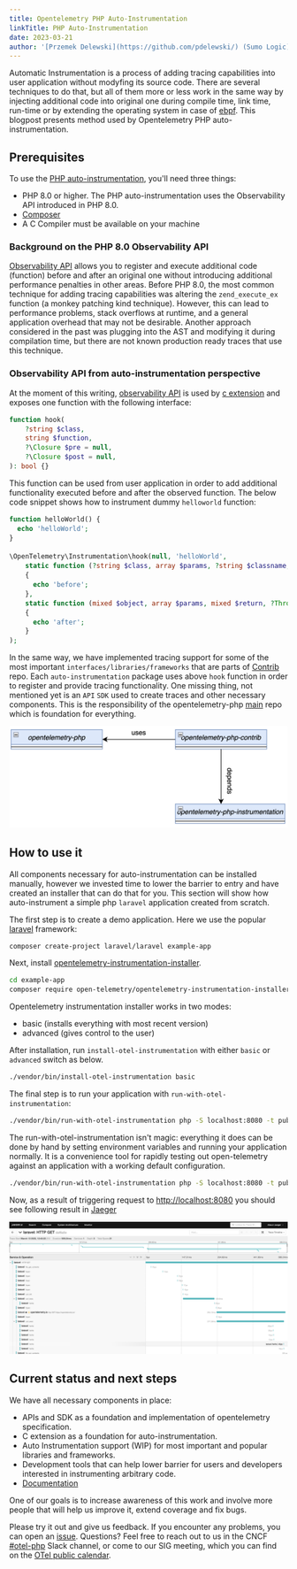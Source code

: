 ```yaml
---
title: Opentelemetry PHP Auto-Instrumentation
linkTitle: PHP Auto-Instrumentation
date: 2023-03-21
author: '[Przemek Delewski](https://github.com/pdelewski/) (Sumo Logic)'
---
```


Automatic Instrumentation is a process of adding tracing capabilities into user
application without modyfing its source code. There are several techniques to do
that, but all of them more or less work in the same way by injecting additional
code into original one during compile time, link time, run-time or by extending
the operating system in case of [ebpf](https://ebpf.io/). This blogpost presents
method used by Opentelemetry PHP auto-instrumentation.

## Prerequisites

To use the
[PHP auto-instrumentation](https://github.com/open-telemetry/opentelemetry-php-instrumentation),
you'll need three things:

- PHP 8.0 or higher. The PHP auto-instrumentation uses the Observability API
  introduced in PHP 8.0.
- [Composer](https://getcomposer.org/download/)
- A C Compiler must be available on your machine

### Background on the PHP 8.0 Observability API

[Observability API](https://www.datadoghq.com/blog/engineering/php-8-observability-baked-right-in/)
allows you to register and execute additional code (function) before and after
an original one without introducing additional performance penalties in other
areas. Before PHP 8.0, the most common technique for adding tracing capabilities
was altering the `zend_execute_ex` function (a monkey patching kind technique).
However, this can lead to performance problems, stack overflows at runtime, and
a general application overhead that may not be desirable. Another approach
considered in the past was plugging into the AST and modifying it during
compilation time, but there are not known production ready traces that use this
technique.

### Observability API from auto-instrumentation perspective

At the moment of this writing,
[observability API](https://github.com/php/php-src/blob/PHP-8.0/Zend/zend_observer.h)
is used by
[c extension](https://github.com/open-telemetry/opentelemetry-php-instrumentation)
and exposes one function with the following interface:

```php
function hook(
    ?string $class,
    string $function,
    ?\Closure $pre = null,
    ?\Closure $post = null,
): bool {}
```

This function can be used from user application in order to add additional
functionality executed before and after the observed function. The below code
snippet shows how to instrument dummy `helloworld` function:

```php
function helloWorld() {
  echo 'helloWorld';
}

\OpenTelemetry\Instrumentation\hook(null, 'helloWorld',
    static function (?string $class, array $params, ?string $classname, string $functionname, ?string $filename, ?int $lineno)
    {
      echo 'before';
    },
    static function (mixed $object, array $params, mixed $return, ?Throwable $exception)
    {
      echo 'after';
    }
);
```

In the same way, we have implemented tracing support for some of the most
important `interfaces/libraries/frameworks` that are parts of
[Contrib](https://github.com/open-telemetry/opentelemetry-php-contrib/tree/main/src/Instrumentation)
repo. Each `auto-instrumentation` package uses above `hook` function in order to
register and provide tracing functionality. One missing thing, not mentioned yet
is an `API` `SDK` used to create traces and other necessary components. This is
the responsibility of the opentelemetry-php
[main](https://github.com/open-telemetry/opentelemetry-php) repo which is
foundation for everything.

![php-rel](php-rel.png)

## How to use it

All components necessary for auto-instrumentation can be installed manually,
however we invested time to lower the barrier to entry and have created an
installer that can do that for you. This section will show how auto-instrument a
simple php `laravel` application created from scratch.

The first step is to create a demo application. Here we use the popular
[laravel](https://laravel.com/docs/10.x/installation) framework:

```sh
composer create-project laravel/laravel example-app
```

Next, install
[opentelemetry-instrumentation-installer](https://packagist.org/packages/open-telemetry/opentelemetry-instrumentation-installer).

```sh
cd example-app
composer require open-telemetry/opentelemetry-instrumentation-installer
```

Opentelemetry instrumentation installer works in two modes:

- basic (installs everything with most recent version)
- advanced (gives control to the user)

After installation, run `install-otel-instrumentation` with either `basic` or
`advanced` switch as below.

```sh
./vendor/bin/install-otel-instrumentation basic
```

The final step is to run your application with `run-with-otel-instrumentation`:

```sh
./vendor/bin/run-with-otel-instrumentation php -S localhost:8080 -t public public/index.php
```

The run-with-otel-instrumentation isn't magic: everything it does can be done by
hand by setting environment variables and running your application normally. It
is a convenience tool for rapidly testing out open-telemetry against an
application with a working default configuration.

```sh
./vendor/bin/run-with-otel-instrumentation php -S localhost:8080 -t public public/index.php
```

Now, as a result of triggering request to <http://localhost:8080> you should see
following result in
[Jaeger](https://www.jaegertracing.io/docs/1.42/getting-started/)

![laravel-auto](laravel-auto.png)

## Current status and next steps

We have all necessary components in place:

- APIs and SDK as a foundation and implementation of opentelemetry
  specification.
- C extension as a foundation for auto-instrumentation.
- Auto Instrumentation support (WIP) for most important and popular libraries
  and frameworks.
- Development tools that can help lower barrier for users and developers
  interested in instrumenting arbitrary code.
- [Documentation](https://opentelemetry.io/docs/instrumentation/php/automatic/)

One of our goals is to increase awareness of this work and involve more people
that will help us improve it, extend coverage and fix bugs.

Please try it out and give us feedback. If you encounter any problems, you can
open an
[issue](https://github.com/open-telemetry/opentelemetry-php/issues/new/choose).
Questions? Feel free to reach out to us in the CNCF
[#otel-php](https://cloud-native.slack.com/archives/C01NFPCV44V) Slack channel,
or come to our SIG meeting, which you can find on the
[OTel public calendar](https://calendar.google.com/calendar/embed?src=google.com_b79e3e90j7bbsa2n2p5an5lf60%40group.calendar.google.com).
